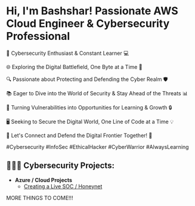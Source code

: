 <h1>Hi, I'm Bashshar! Passionate AWS Cloud Engineer & Cybersecurity Professional</h1>

🔐 Cybersecurity Enthusiast & Constant Learner 💻

🌐 Exploring the Digital Battlefield, One Byte at a Time 🚀

🔍 Passionate about Protecting and Defending the Cyber Realm 🛡️

📚 Eager to Dive into the World of Security & Stay Ahead of the Threats 📊

🔑 Turning Vulnerabilities into Opportunities for Learning & Growth 🔒

🖥️ Seeking to Secure the Digital World, One Line of Code at a Time 💡

🔗 Let's Connect and Defend the Digital Frontier Together! 💪

#Cybersecurity #InfoSec #EthicalHacker #CyberWarrior #AlwaysLearning
<h2>👨🏾‍💻 Cybersecurity Projects:</h2>

- <b>Azure / Cloud Projects</b>
  - [Creating a Live SOC / Honeynet](https://github.com/bconway1906/CLOUD-SOC-HONEYNET)

MORE THINGS TO COME!!!
